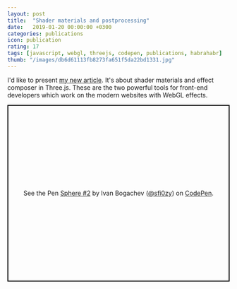 ```yaml
---
layout: post
title:  "Shader materials and postprocessing"
date:   2019-01-20 00:00:00 +0300
categories: publications
icon: publication
rating: 17
tags: [javascript, webgl, threejs, codepen, publications, habrahabr]
thumb: "/images/db6d61113fb8273fa651f5da22bd1331.jpg"
---
```


I'd like to present <a href='https://habr.com/ru/post/436482/'>my new article</a>. It's about shader materials and effect composer in Three.js. These are the two powerful tools for front-end developers which work on the modern websites with WebGL effects. 

<p class="codepen" data-height="400" data-theme-id="light" data-default-tab="result" data-user="sfi0zy" data-slug-hash="MZdegG" style="height: 400px; box-sizing: border-box; display: flex; align-items: center; justify-content: center; border: 2px solid black; margin: 1em 0; padding: 1em;" data-pen-title="Sphere #2">
  <span>See the Pen <a href="https://codepen.io/sfi0zy/pen/MZdegG/">
  Sphere #2</a> by Ivan Bogachev (<a href="https://codepen.io/sfi0zy">@sfi0zy</a>)
  on <a href="https://codepen.io">CodePen</a>.</span>
</p>

<script async src="https://static.codepen.io/assets/embed/ei.js"></script>
